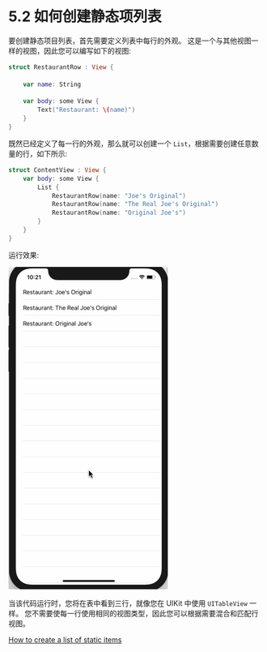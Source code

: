 # 5.2 如何创建静态项列表

要创建静态项目列表，首先需要定义列表中每行的外观。 这是一个与其他视图一样的视图，因此您可以编写如下的视图:

```swift
struct RestaurantRow : View {

    var name: String

    var body: some View {
        Text("Restaurant: \(name)")
    }
}
```

既然已经定义了每一行的外观，那么就可以创建一个 `List`，根据需要创建任意数量的行，如下所示:

```swift
struct ContentView : View {
    var body: some View {
        List {
            RestaurantRow(name: "Joe's Original")
            RestaurantRow(name: "The Real Joe's Original")
            RestaurantRow(name: "Original Joe's")
        }
    }
}
```

运行效果: 

![](../.gitbook/assets/5_2_list_static_items_list.gif)

 当该代码运行时，您将在表中看到三行，就像您在 UIKit 中使用 `UITableView` 一样。 您不需要使每一行使用相同的视图类型，因此您可以根据需要混合和匹配行视图。

[How to create a list of static items](https://www.hackingwithswift.com/quick-start/swiftui/how-to-create-a-list-of-static-items)

